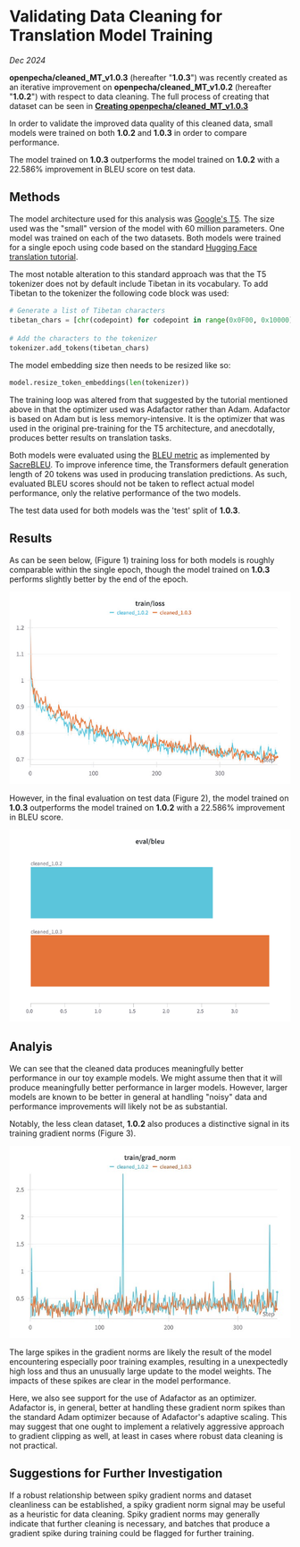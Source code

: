 # Validating Data Cleaning for Translation Model Training

*Dec 2024*

**openpecha/cleaned_MT_v1.0.3**  (hereafter "**1.0.3**") was recently created as an iterative improvement on **openpecha/cleaned_MT_v1.0.2** (hereafter "**1.0.2**") with respect to data cleaning. The full process of creating that dataset can be seen in **[Creating openpecha/cleaned_MT_v1.0.3](https://forum.openpecha.org/t/creating-openpecha-cleaned-mt-v1-0-3/142#p-156-creating-openpechacleaned_mt_v103-1)**

In order to validate the improved data quality of this cleaned data, small models were trained on both  **1.0.2**  and **1.0.3** in order to compare performance.

The model trained on  **1.0.3** outperforms the model trained on **1.0.2** with a 22.586% improvement in BLEU score on test data.

## Methods

The model architecture used for this analysis was [Google's T5](https://huggingface.co/docs/transformers/model_doc/t5). The size used was the "small" version of the model with 60 million parameters. One model was trained on each of the two datasets. Both models were trained for a single epoch using code based on the standard [Hugging Face translation tutorial](https://huggingface.co/docs/transformers/tasks/translation). 

The most notable alteration to this standard approach was that the T5 tokenizer does not by default include Tibetan in its vocabulary. To add Tibetan to the tokenizer the following code block was used:

```python
# Generate a list of Tibetan characters
tibetan_chars = [chr(codepoint) for codepoint in range(0x0F00, 0x10000)]

# Add the characters to the tokenizer
tokenizer.add_tokens(tibetan_chars)
```

The model embedding size then needs to be resized like so:

```python
model.resize_token_embeddings(len(tokenizer))
```

The training loop was altered from that suggested by the tutorial mentioned above in that the optimizer used was Adafactor rather than Adam. Adafactor is based on Adam but is less memory-intensive. It is the optimizer that was used in the original pre-training for the T5 architecture, and anecdotally, produces better results on translation tasks.

Both models were evaluated using the [BLEU metric](https://en.wikipedia.org/wiki/BLEU) as implemented by [SacreBLEU](https://pypi.org/project/sacrebleu/). To improve inference time, the Transformers default generation length of 20 tokens was used in producing translation predictions. As such, evaluated BLEU scores should not be taken to reflect actual model performance, only the relative performance of the two models.

The test data used for both models was the 'test' split of **1.0.3**.

## Results

As can be seen below, (Figure 1) training loss for both models is roughly comparable within the single epoch, though the model trained on **1.0.3** performs slightly better by the end of the epoch.

![Figure 1|690x471, 100%](assets/clean-loss.jpeg)

However, in the final evaluation on test data (Figure 2), the model trained on **1.0.3** outperforms the model trained on **1.0.2** with a 22.586% improvement in BLEU score.

![Figure 2|690x471](assets/clean-blue.png)

## Analyis

We can see that the cleaned data produces meaningfully better performance in our toy example models. We might assume then that it will produce meaningfully better performance in larger models. However, larger models are known to be better in general at handling "noisy" data and performance improvements will likely not be as substantial.

Notably, the less clean dataset, **1.0.2** also produces a distinctive signal in its training gradient norms (Figure 3).

![Figure 3|690x471](assets/clean-grad-norm.jpeg)

The large spikes in the gradient norms are likely the result of the model encountering especially poor training examples, resulting in a unexpectedly high loss and thus an unusually large update to the model weights. The impacts of these spikes are clear in the model performance.

Here, we also see support for the use of Adafactor as an optimizer. Adafactor is, in general, better at handling these gradient norm spikes than the standard Adam optimizer because of Adafactor's adaptive scaling. This may suggest that one ought to implement a relatively aggressive approach to gradient clipping as well, at least in cases where robust data cleaning is not practical.

## Suggestions for Further Investigation

If a robust relationship between spiky gradient norms and dataset cleanliness can be established, a spiky gradient norm signal may be useful as a heuristic for data cleaning. Spiky gradient norms may generally indicate that further cleaning is necessary, and batches that produce a gradient spike during training could be flagged for further training.
